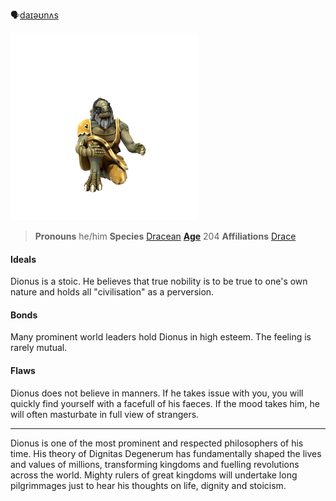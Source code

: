 🗣[daɪəʊnʌs]()

![](../../_assets/people/draceans/Dionus.png)
> **Pronouns** he/him
> **Species** [Dracean](../../Species/Homonid/Dracean.md)
> **[Age](../../Species/Ageing.md)** 204
> **Affiliations** [Drace](../../Locations/Drace/Drace.md)

#### Ideals
Dionus is a stoic. He believes that true nobility is to be true to one's own nature and holds all "civilisation" as a perversion.

#### Bonds
Many prominent world leaders hold Dionus in high esteem. The feeling is rarely mutual.

#### Flaws
Dionus does not believe in manners. If he takes issue with you, you will quickly find yourself with a facefull of his faeces. If the mood takes him, he will often masturbate in full view of strangers.

---

Dionus is one of the most prominent and respected philosophers of his time. His theory of Dignitas Degenerum has fundamentally shaped the lives and values of millions, transforming kingdoms and fuelling revolutions across the world. Mighty rulers of great kingdoms will undertake long pilgrimmages just to hear his thoughts on life, dignity and stoicism.